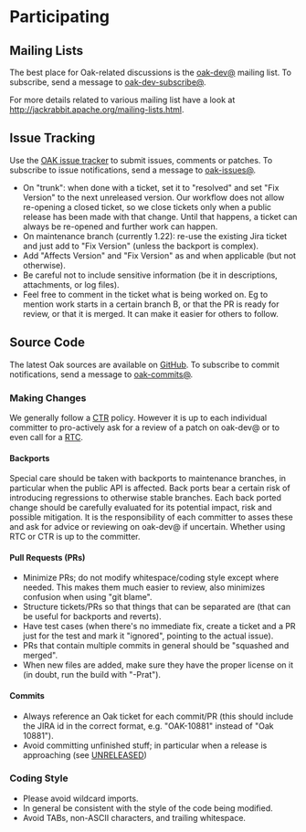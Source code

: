 <!--
   Licensed to the Apache Software Foundation (ASF) under one or more
   contributor license agreements.  See the NOTICE file distributed with
   this work for additional information regarding copyright ownership.
   The ASF licenses this file to You under the Apache License, Version 2.0
   (the "License"); you may not use this file except in compliance with
   the License.  You may obtain a copy of the License at

       http://www.apache.org/licenses/LICENSE-2.0

   Unless required by applicable law or agreed to in writing, software
   distributed under the License is distributed on an "AS IS" BASIS,
   WITHOUT WARRANTIES OR CONDITIONS OF ANY KIND, either express or implied.
   See the License for the specific language governing permissions and
   limitations under the License.
  -->

# Participating

## Mailing Lists

The best place for Oak-related discussions is the [oak-dev@](mailto:oak-dev@jackrabbit.apache.org)
mailing list. To subscribe, send a message to [oak-dev-subscribe@](mailto:oak-dev-subscribe@jackrabbit.apache.org).

For more details related to various mailing list have a look at http://jackrabbit.apache.org/mailing-lists.html.

## Issue Tracking

Use the [OAK issue tracker](https://issues.apache.org/jira/browse/OAK) to submit issues, comments 
or patches. To subscribe to issue notifications, send a message to
[oak-issues@](mailto:oak-issues-subscribe@jackrabbit.apache.org).

- On "trunk": when done with a ticket, set it to "resolved" and set "Fix Version"
  to the next unreleased version. Our workflow does not allow re-opening a
  closed ticket, so we close tickets only when a public release has been made
  with that change. Until that happens, a ticket can always be re-opened
  and further work can happen.
- On maintenance branch (currently 1.22): re-use the existing Jira ticket and
  just add to "Fix Version" (unless the backport is complex).
- Add "Affects Version" and "Fix Version" as and when applicable (but not
  otherwise).
- Be careful not to include sensitive information (be it in descriptions,
  attachments, or log files).
 - Feel free to comment in the ticket what is being worked on. Eg to mention work starts in a certain branch B, or that the PR is ready for review, or that it is merged. It can make it easier for others to follow.

## Source Code

The latest Oak sources are available on [GitHub](https://github.com/apache/jackrabbit-oak).
To subscribe to commit notifications, send a message to [oak-commits@](mailto:oak-commits-subscribe@jackrabbit.apache.org).

### Making Changes

We generally follow a [CTR](https://www.apache.org/foundation/glossary.html#CommitThenReview) policy.
However it is up to each individual committer to pro-actively ask for a review of a patch on
oak-dev@ or to even call for a [RTC](https://www.apache.org/foundation/glossary.html#ReviewThenCommit).

#### Backports

Special care should be taken with backports to maintenance branches, in
particular when the public API is affected. Back ports bear a certain risk of
introducing regressions to otherwise stable branches. Each back ported change
should be carefully evaluated for its potential impact, risk and possible
mitigation. It is the responsibility of each committer to asses these and ask
for advice or reviewing on oak-dev@ if uncertain. Whether using RTC or CTR is
up to the committer.

#### Pull Requests (PRs)

- Minimize PRs; do not modify whitespace/coding style except where needed. This
  makes them much easier to review, also minimizes confusion when using
  "git blame".
- Structure tickets/PRs so that things that can be separated are (that can be
  useful for backports and reverts).
- Have test cases (when there's no immediate fix, create a ticket and a PR just
  for the test and mark it "ignored", pointing to the actual issue).
- PRs that contain multiple commits in general should be "squashed and merged".
- When new files are added, make sure they have the proper license on it
  (in doubt, run the build with "-Prat").

#### Commits

- Always reference an Oak ticket for each commit/PR (this should include the JIRA id
  in the correct format, e.g. "OAK-10881" instead of "Oak 10881").
- Avoid committing unfinished stuff; in particular when a release is approaching
  (see [UNRELEASED](https://issues.apache.org/jira/projects/OAK?selectedItem=com.atlassian.jira.jira-projects-plugin%3Arelease-page&status=unreleased))

### Coding Style

- Please avoid wildcard imports.
- In general be consistent with the style of the code being modified.
- Avoid TABs, non-ASCII characters, and trailing whitespace.
